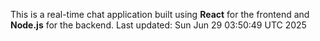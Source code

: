 This is a real-time chat application built using **React** for the frontend and **Node.js** for the backend.
Last updated: Sun Jun 29 03:50:49 UTC 2025
